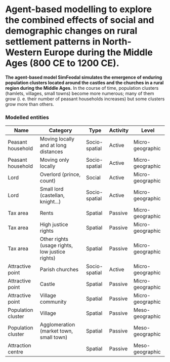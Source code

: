 # Agent-based modelling to explore the combined effects of social and demographic changes on rural settlement patterns in North-Western Europe during the Middle Ages (800 CE to 1200 CE).

**The agent-based model SimFeodal simulates the emergence of enduring population clusters located around the castles and the churches in a rural region during the Middle Ages.**  In the course of time, population clusters (hamlets, villages, small towns) become more numerous; many of them grow (i. e. their number of peasant households increases) but some clusters grow more than others.

### Modelled entities

| Name  | Category | Type  | Activity | Level |
| ------------- | ------------- | ------------- | ------------- | ------------- |
| Peasant household  | Moving locally and at long distances | Socio-spatial | Active | Micro-geographic |
| Peasant household  |Moving only locally | Socio-spatial | Active | Micro-geographic |
| Lord  | Overlord (prince, count) | Social | Active | Micro-geographic |
| Lord  | Small lord (castellan, knight...) | Socio-spatial | Active | Micro-geographic |
| Tax area  | Rents | Spatial | Passive | Micro-geographic |
| Tax area  | High justice rights | Spatial | Passive | Micro-geographic |
| Tax area  | Other rights (usage rights, low justice rights) | Spatial | Passive | Micro-geographic |
| Attractive point  | Parish churches |  Socio-spatial | Active | Micro-geographic |
| Attractive point  | Castle |  Spatial | Passive | Micro-geographic |
| Attractive point  | Village community |  Spatial | Passive | Micro-geographic |
| Population cluster  | Village |  Spatial | Passive | Meso-geographic |
| Population cluster  | Agglomeration (market town, small town) |  Spatial | Passive | Meso-geographic |
| Attraction centre  |  |  Spatial | Passive | Meso-geographic |
